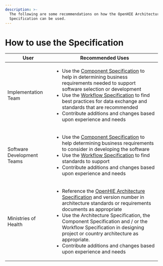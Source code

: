 ```yaml
---
description: >-
  The following are some recommendations on how the OpenHIE Architecture
  Specification can be used.
---
```


# How to use the Specification

| User                       | Recommended Uses                                                                                                                                                                                                                                                                                                                                                                                                                                     |
| -------------------------- | ---------------------------------------------------------------------------------------------------------------------------------------------------------------------------------------------------------------------------------------------------------------------------------------------------------------------------------------------------------------------------------------------------------------------------------------------------- |
| Implementation Team        | <ul><li>Use the <a href="openhie-component-specifications-1/">Component Specification</a> to help in determining business requirements needed to support software selection or development</li><li>Use the <a href="introduction/">Workflow Specification</a> to find best practices for data exchange and standards that are recommended</li><li>Contribute additions and changes based upon experience and needs</li></ul>                         |
| Software Development Teams | <ul><li>Use the <a href="openhie-component-specifications-1/">Component Specification</a> to help determining business requirements to consider in developing the software</li><li>Use the <a href="introduction/">Workflow Specification</a> to find standards to support</li><li>Contribute additions and changes based upon experience and needs</li></ul>                                                                                        |
| Ministries of Health       | <ul><li>Reference the <a href="architecture-specification/">OpenHIE Architecture Specification</a> and version number in architecture standards or requirements documents as appropriate</li><li>Use the Architecture Specification, the Component Specification and / or the Workflow Specification in designing project or country architecture as appropriate.</li><li>Contribute additions and changes based upon experience and needs</li></ul> |
